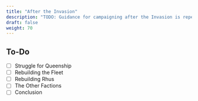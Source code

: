 ```yaml
---
title: "After the Invasion"
description: "TODO: Guidance for campaigning after the Invasion is repelled, if it is."
draft: false
weight: 70
---
```


## To-Do

- [ ] Struggle for Queenship
- [ ] Rebuilding the Fleet
- [ ] Rebuilding Rhus
- [ ] The Other Factions
- [ ] Conclusion
